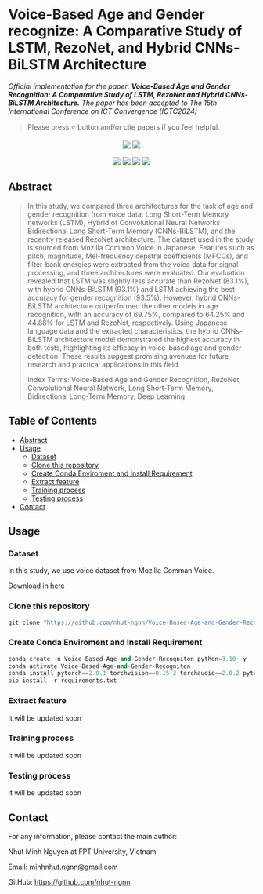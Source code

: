 # Voice-Based Age and Gender recognize: A Comparative Study of LSTM, RezoNet, and Hybrid CNNs-BiLSTM Architecture</h1>
<i>Official implementation for the paper: **Voice-Based Age and Gender Recognition: A Comparative Study of LSTM, RezoNet and Hybrid CNNs-BiLSTM Architecture.** The paper has been accepted to <i href="https://ictc.org/">The 15th International Conference on ICT Convergence (ICTC2024)</i></i>
> Please press ⭐ button and/or cite papers if you feel helpful.

<p align="center">
<img src="https://img.shields.io/badge/Last%20updated%20on-26.06.2024-brightgreen?style=for-the-badge">
<img src="https://img.shields.io/badge/Written%20by-Nguyen%20Minh%20Nhut-pink?style=for-the-badge"> 
</p>


<p align="center">
<img src="https://img.shields.io/badge/Long%20Short%20Term%20Memory-white"> 
<img src="https://img.shields.io/badge/Bidirectional%20Long%20Short%20Term%20Memory-white">   
<img src="https://img.shields.io/badge/RezoNet-white">     
<img src="https://img.shields.io/badge/Hybrid%20CNN_BiLSTM-white">
</p>

## Abstract 
> In this study, we compared three architectures for the task of age and gender recognition from voice data: Long Short-Term Memory networks (LSTM), Hybrid of Convolutional Neural Networks Bidirectional Long Short-Term Memory (CNNs-BiLSTM), and the recently released RezoNet architecture. The dataset used in the study is sourced from Mozilla Common Voice in Japanese. Features such as pitch, magnitude, Mel-frequency cepstral coefficients (MFCCs), and filter-bank energies were extracted from the voice data for signal processing, and three architectures were evaluated. Our evaluation revealed that LSTM was slightly less accurate than RezoNet (83.1%), with hybrid CNNs-BiLSTM (93.1%) and LSTM achieving the best accuracy for gender recognition (93.5%). However, hybrid CNNs-BiLSTM architecture outperformed the other models in age recognition, with an accuracy of 69.75%, compared to 64.25% and 44.88% for LSTM and RezoNet, respectively. Using Japanese language data and the extracted characteristics, the hybrid CNNs-BiLSTM architecture model demonstrated the highest accuracy in both tests, highlighting its efficacy in voice-based age and gender detection. These results suggest promising avenues for future research and practical applications in this field.
>
> Index Terms: Voice-Based Age and Gender Recognition, RezoNet, Convolutional Neural Network, Long Short-Term Memory, Bidirectional Long-Term Memory, Deep Learning.
## Table of Contents

- [Abstract](#Abstract)
- [Usage](#Usage)
  - [Dataset](#dataset)
  - [Clone this repository](#clone-this-repository)
  - [Create Conda Enviroment and Install Requirement](#create-conda-enviroment-and-install-requirement)
  - [Extract feature](#extract-feature)
  - [Training process](#training-process)
  - [Testing process](#testing-process)
- [Contact](#Contact)
## Usage
### Dataset
In this study, we use voice dataset from Mozilla Comman Voice. 

<a href="https://commonvoice.mozilla.org/en/datasets">Download in here</a>
### Clone this repository
```python
git clone "https://github.com/nhut-ngnn/Voice-Based-Age-and-Gender-Recogniton.git"
```
### Create Conda Enviroment and Install Requirement
```python
conda create -n Voice-Based-Age-and-Gender-Recogniton python=3.10 -y
conda activate Voice-Based-Age-and-Gender-Recogniton
conda install pytorch==2.0.1 torchvision==0.15.2 torchaudio==2.0.2 pytorch-cuda=11.8 -c pytorch -c nvidia
pip install -r requirements.txt
```
### Extract feature 
It will be updated soon
### Training process
It will be updated soon
### Testing process
It will be updated soon
## Contact
For any information, please contact the main author:

Nhut Minh Nguyen at FPT University, Vietnam

Email: <link>minhnhut.ngnn@gmail.com </link>

GitHub: <link>https://github.com/nhut-ngnn</link>



